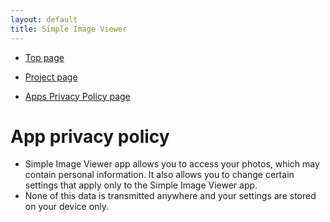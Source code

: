 ```yaml
---
layout: default
title: Simple Image Viewer
---
```


* [Top page](https://torumyax.github.io/Image-viewer/)
  
* [Project page](https://github.com/torumyax/Image-viewer)
  
* [Apps Privacy Policy page](https://torumyax.github.io/Image-viewer/app-privacy-policy/)
  

# App privacy policy

* Simple Image Viewer app allows you to access your photos, which may contain personal information. It also allows you to change certain settings that apply only to the Simple Image Viewer app.
* None of this data is transmitted anywhere and your settings are stored on your device only.
